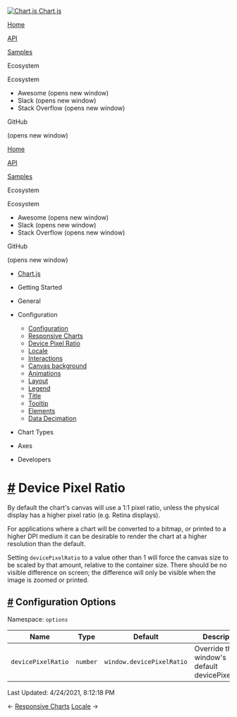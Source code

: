 <a href="/docs/3.2.0/" class="home-link router-link-active"><img src="/docs/3.2.0/favicon.ico" alt="Chart.js" class="logo" /> <span class="site-name can-hide">Chart.js</span></a>

<a href="/docs/3.2.0/" class="nav-link">Home</a>

<a href="/docs/3.2.0/api/" class="nav-link">API</a>

<a href="/docs/3.2.0/samples/" class="nav-link">Samples</a>

<span class="title">Ecosystem</span> <span class="arrow down"></span>

<span class="title">Ecosystem</span> <span class="arrow right"></span>

-   Awesome
    <span class="sr-only">(opens new window)</span>
-   Slack
    <span class="sr-only">(opens new window)</span>
-   Stack Overflow
    <span class="sr-only">(opens new window)</span>

GitHub

<span class="sr-only">(opens new window)</span>

<a href="/docs/3.2.0/" class="nav-link">Home</a>

<a href="/docs/3.2.0/api/" class="nav-link">API</a>

<a href="/docs/3.2.0/samples/" class="nav-link">Samples</a>

<span class="title">Ecosystem</span> <span class="arrow down"></span>

<span class="title">Ecosystem</span> <span class="arrow right"></span>

-   Awesome
    <span class="sr-only">(opens new window)</span>
-   Slack
    <span class="sr-only">(opens new window)</span>
-   Stack Overflow
    <span class="sr-only">(opens new window)</span>

GitHub

<span class="sr-only">(opens new window)</span>

-   <a href="/docs/3.2.0/" class="sidebar-link">Chart.js</a>
-   Getting Started <span class="arrow right"></span>

-   General <span class="arrow right"></span>

-   Configuration <span class="arrow down"></span>

    -   <a href="/docs/3.2.0/configuration/" class="sidebar-link">Configuration</a>
    -   <a href="/docs/3.2.0/configuration/responsive.html" class="sidebar-link">Responsive Charts</a>
    -   <a href="/docs/3.2.0/configuration/device-pixel-ratio.html" class="active sidebar-link">Device Pixel Ratio</a>
    -   <a href="/docs/3.2.0/configuration/locale.html" class="sidebar-link">Locale</a>
    -   <a href="/docs/3.2.0/configuration/interactions.html" class="sidebar-link">Interactions</a>
    -   <a href="/docs/3.2.0/configuration/canvas-background.html" class="sidebar-link">Canvas background</a>
    -   <a href="/docs/3.2.0/configuration/animations.html" class="sidebar-link">Animations</a>
    -   <a href="/docs/3.2.0/configuration/layout.html" class="sidebar-link">Layout</a>
    -   <a href="/docs/3.2.0/configuration/legend.html" class="sidebar-link">Legend</a>
    -   <a href="/docs/3.2.0/configuration/title.html" class="sidebar-link">Title</a>
    -   <a href="/docs/3.2.0/configuration/tooltip.html" class="sidebar-link">Tooltip</a>
    -   <a href="/docs/3.2.0/configuration/elements.html" class="sidebar-link">Elements</a>
    -   <a href="/docs/3.2.0/configuration/decimation.html" class="sidebar-link">Data Decimation</a>

-   Chart Types <span class="arrow right"></span>

-   Axes <span class="arrow right"></span>

-   Developers <span class="arrow right"></span>

<a href="#device-pixel-ratio" class="header-anchor">#</a> Device Pixel Ratio
============================================================================

By default the chart's canvas will use a 1:1 pixel ratio, unless the physical display has a higher pixel ratio (e.g. Retina displays).

For applications where a chart will be converted to a bitmap, or printed to a higher DPI medium it can be desirable to render the chart at a higher resolution than the default.

Setting `devicePixelRatio` to a value other than 1 will force the canvas size to be scaled by that amount, relative to the container size. There should be no visible difference on screen; the difference will only be visible when the image is zoomed or printed.

<a href="#configuration-options" class="header-anchor">#</a> Configuration Options
----------------------------------------------------------------------------------

Namespace: `options`

<table><thead><tr class="header"><th>Name</th><th>Type</th><th>Default</th><th>Description</th></tr></thead><tbody><tr class="odd"><td><code>devicePixelRatio</code></td><td><code>number</code></td><td><code>window.devicePixelRatio</code></td><td>Override the window's default devicePixelRatio.</td></tr></tbody></table>

<span class="prefix">Last Updated:</span> <span class="time">4/24/2021, 8:12:18 PM</span>

<span class="prev"> ← <a href="/docs/3.2.0/configuration/responsive.html" class="prev">Responsive Charts</a> </span> <span class="next"> [Locale](/docs/3.2.0/configuration/locale.html) → </span>
